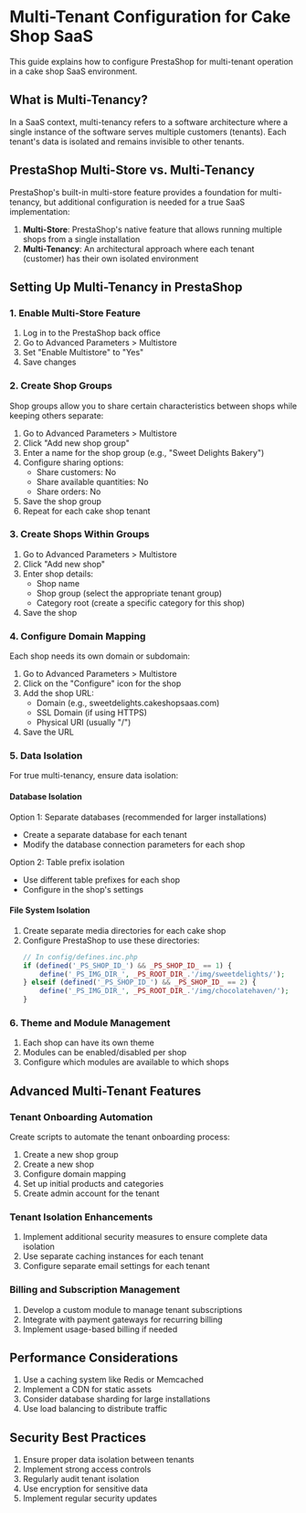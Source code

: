 # Multi-Tenant Configuration for Cake Shop SaaS

This guide explains how to configure PrestaShop for multi-tenant operation in a cake shop SaaS environment.

## What is Multi-Tenancy?

In a SaaS context, multi-tenancy refers to a software architecture where a single instance of the software serves multiple customers (tenants). Each tenant's data is isolated and remains invisible to other tenants.

## PrestaShop Multi-Store vs. Multi-Tenancy

PrestaShop's built-in multi-store feature provides a foundation for multi-tenancy, but additional configuration is needed for a true SaaS implementation:

1. **Multi-Store**: PrestaShop's native feature that allows running multiple shops from a single installation
2. **Multi-Tenancy**: An architectural approach where each tenant (customer) has their own isolated environment

## Setting Up Multi-Tenancy in PrestaShop

### 1. Enable Multi-Store Feature

1. Log in to the PrestaShop back office
2. Go to Advanced Parameters > Multistore
3. Set "Enable Multistore" to "Yes"
4. Save changes

### 2. Create Shop Groups

Shop groups allow you to share certain characteristics between shops while keeping others separate:

1. Go to Advanced Parameters > Multistore
2. Click "Add new shop group"
3. Enter a name for the shop group (e.g., "Sweet Delights Bakery")
4. Configure sharing options:
   - Share customers: No
   - Share available quantities: No
   - Share orders: No
5. Save the shop group
6. Repeat for each cake shop tenant

### 3. Create Shops Within Groups

1. Go to Advanced Parameters > Multistore
2. Click "Add new shop"
3. Enter shop details:
   - Shop name
   - Shop group (select the appropriate tenant group)
   - Category root (create a specific category for this shop)
4. Save the shop

### 4. Configure Domain Mapping

Each shop needs its own domain or subdomain:

1. Go to Advanced Parameters > Multistore
2. Click on the "Configure" icon for the shop
3. Add the shop URL:
   - Domain (e.g., sweetdelights.cakeshopsaas.com)
   - SSL Domain (if using HTTPS)
   - Physical URI (usually "/")
4. Save the URL

### 5. Data Isolation

For true multi-tenancy, ensure data isolation:

#### Database Isolation

Option 1: Separate databases (recommended for larger installations)
- Create a separate database for each tenant
- Modify the database connection parameters for each shop

Option 2: Table prefix isolation
- Use different table prefixes for each shop
- Configure in the shop's settings

#### File System Isolation

1. Create separate media directories for each cake shop
2. Configure PrestaShop to use these directories:
   ```php
   // In config/defines.inc.php
   if (defined('_PS_SHOP_ID_') && _PS_SHOP_ID_ == 1) {
       define('_PS_IMG_DIR_', _PS_ROOT_DIR_.'/img/sweetdelights/');
   } elseif (defined('_PS_SHOP_ID_') && _PS_SHOP_ID_ == 2) {
       define('_PS_IMG_DIR_', _PS_ROOT_DIR_.'/img/chocolatehaven/');
   }
   ```

### 6. Theme and Module Management

1. Each shop can have its own theme
2. Modules can be enabled/disabled per shop
3. Configure which modules are available to which shops

## Advanced Multi-Tenant Features

### Tenant Onboarding Automation

Create scripts to automate the tenant onboarding process:

1. Create a new shop group
2. Create a new shop
3. Configure domain mapping
4. Set up initial products and categories
5. Create admin account for the tenant

### Tenant Isolation Enhancements

1. Implement additional security measures to ensure complete data isolation
2. Use separate caching instances for each tenant
3. Configure separate email settings for each tenant

### Billing and Subscription Management

1. Develop a custom module to manage tenant subscriptions
2. Integrate with payment gateways for recurring billing
3. Implement usage-based billing if needed

## Performance Considerations

1. Use a caching system like Redis or Memcached
2. Implement a CDN for static assets
3. Consider database sharding for large installations
4. Use load balancing to distribute traffic

## Security Best Practices

1. Ensure proper data isolation between tenants
2. Implement strong access controls
3. Regularly audit tenant isolation
4. Use encryption for sensitive data
5. Implement regular security updates
